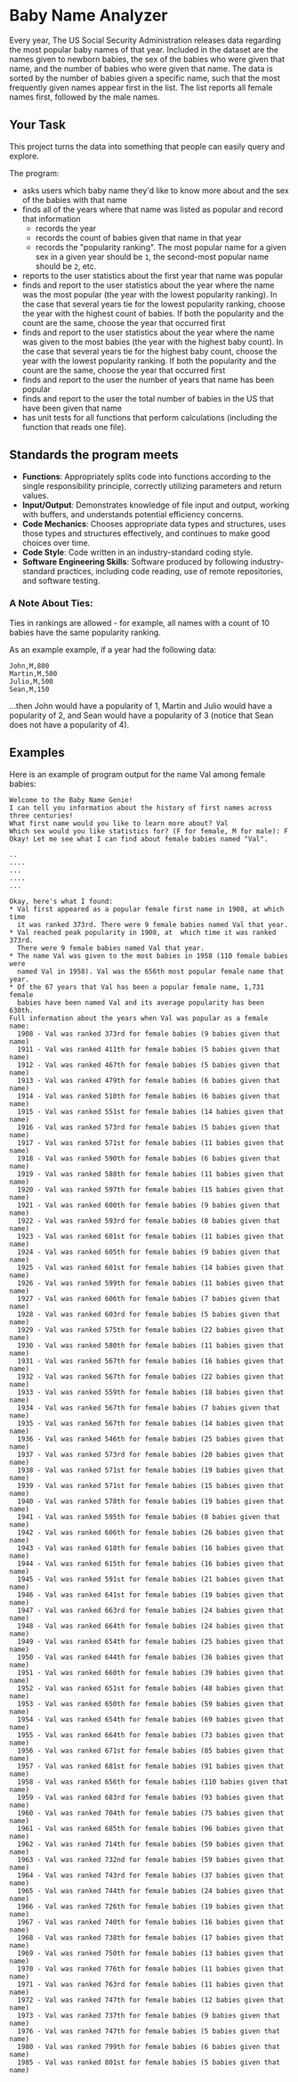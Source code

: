 # Baby Name Analyzer

Every year, The US Social Security Administration releases data regarding the most popular baby names of that year. Included in the dataset are the names given to newborn babies, the sex of the babies who were given that name, and the number of babies who were given that name. The data is sorted by the number of babies given a specific name, such that the most frequently given names appear first in the list. The list reports all female names first, followed by the male names.

## Your Task

This project turns the data into something that people can easily query and explore.

The program:

-   asks users which baby name they'd like to know more about and the sex of the babies with that name
-   finds all of the years where that name was listed as popular and record that information
    -   records the year
    -   records the count of babies given that name in that year
    -   records the "popularity ranking". The most popular name for a given sex in a given year should be `1`, the second-most popular name should be `2`, etc.
-   reports to the user statistics about the first year that name was popular
-   finds and report to the user statistics about the year where the name was the most popular (the year with the lowest popularity ranking). In the case that several years tie for the lowest popularity ranking, choose the year with the highest count of babies. If both the popularity and the count are the same, choose the year that occurred first
-   finds and report to the user statistics about the year where the name was given to the most babies (the year with the highest baby count). In the case that several years tie for the highest baby count, choose the year with the lowest popularity ranking. If both the popularity and the count are the same, choose the year that occurred first
-   finds and report to the user the number of years that name has been popular
-   finds and report to the user the total number of babies in the US that have been given that name
-   has unit tests for all functions that perform calculations (including the function that reads one file).

## Standards the program meets

- **Functions**: Appropriately splits code into functions according to the single responsibility principle, correctly utilizing parameters and return values.
- **Input/Output**: Demonstrates knowledge of file input and output, working with buffers, and understands potential efficiency concerns.
- **Code Mechanics**: Chooses appropriate data types and structures, uses those types and structures effectively, and continues to make good choices over time.
- **Code Style**: Code written in an industry-standard coding style.
- **Software Engineering Skills**: Software produced by following industry-standard practices, including code reading, use of remote repositories, and software testing.

### A Note About Ties:

Ties in rankings are allowed - for example, all names with a count of 10 babies have the same popularity ranking.

As an example example, if a year had the following data:

    John,M,800
    Martin,M,500
    Julio,M,500
    Sean,M,150

...then John would have a popularity of 1, Martin and Julio would have a popularity of 2, and Sean would have a popularity of 3 (notice that Sean does not have a popularity of 4).

## Examples

Here is an example of program output for the name Val among female babies:

    Welcome to the Baby Name Genie!
    I can tell you information about the history of first names across three centuries!
    What first name would you like to learn more about? Val
    Which sex would you like statistics for? (F for female, M for male): F
    Okay! Let me see what I can find about female babies named "Val".

    ..
    ....
    ...
    ....
    ...

    Okay, here's what I found:
    * Val first appeared as a popular female first name in 1908, at which time
      it was ranked 373rd. There were 9 female babies named Val that year.
    * Val reached peak popularity in 1908, at  which time it was ranked 373rd.
      There were 9 female babies named Val that year.
    * The name Val was given to the most babies in 1958 (110 female babies were
      named Val in 1958). Val was the 656th most popular female name that year.
    * Of the 67 years that Val has been a popular female name, 1,731 female
      babies have been named Val and its average popularity has been 630th.
    Full information about the years when Val was popular as a female name:
      1908 - Val was ranked 373rd for female babies (9 babies given that name)
      1911 - Val was ranked 411th for female babies (5 babies given that name)
      1912 - Val was ranked 467th for female babies (5 babies given that name)
      1913 - Val was ranked 479th for female babies (6 babies given that name)
      1914 - Val was ranked 510th for female babies (6 babies given that name)
      1915 - Val was ranked 551st for female babies (14 babies given that name)
      1916 - Val was ranked 573rd for female babies (5 babies given that name)
      1917 - Val was ranked 571st for female babies (11 babies given that name)
      1918 - Val was ranked 590th for female babies (6 babies given that name)
      1919 - Val was ranked 588th for female babies (11 babies given that name)
      1920 - Val was ranked 597th for female babies (15 babies given that name)
      1921 - Val was ranked 600th for female babies (9 babies given that name)
      1922 - Val was ranked 593rd for female babies (8 babies given that name)
      1923 - Val was ranked 601st for female babies (11 babies given that name)
      1924 - Val was ranked 605th for female babies (9 babies given that name)
      1925 - Val was ranked 601st for female babies (14 babies given that name)
      1926 - Val was ranked 599th for female babies (11 babies given that name)
      1927 - Val was ranked 606th for female babies (7 babies given that name)
      1928 - Val was ranked 603rd for female babies (5 babies given that name)
      1929 - Val was ranked 575th for female babies (22 babies given that name)
      1930 - Val was ranked 580th for female babies (11 babies given that name)
      1931 - Val was ranked 567th for female babies (16 babies given that name)
      1932 - Val was ranked 567th for female babies (22 babies given that name)
      1933 - Val was ranked 559th for female babies (18 babies given that name)
      1934 - Val was ranked 567th for female babies (7 babies given that name)
      1935 - Val was ranked 567th for female babies (14 babies given that name)
      1936 - Val was ranked 546th for female babies (25 babies given that name)
      1937 - Val was ranked 573rd for female babies (20 babies given that name)
      1938 - Val was ranked 571st for female babies (19 babies given that name)
      1939 - Val was ranked 571st for female babies (15 babies given that name)
      1940 - Val was ranked 578th for female babies (19 babies given that name)
      1941 - Val was ranked 595th for female babies (8 babies given that name)
      1942 - Val was ranked 606th for female babies (26 babies given that name)
      1943 - Val was ranked 618th for female babies (16 babies given that name)
      1944 - Val was ranked 615th for female babies (16 babies given that name)
      1945 - Val was ranked 591st for female babies (21 babies given that name)
      1946 - Val was ranked 641st for female babies (19 babies given that name)
      1947 - Val was ranked 663rd for female babies (24 babies given that name)
      1948 - Val was ranked 664th for female babies (24 babies given that name)
      1949 - Val was ranked 654th for female babies (25 babies given that name)
      1950 - Val was ranked 644th for female babies (36 babies given that name)
      1951 - Val was ranked 660th for female babies (39 babies given that name)
      1952 - Val was ranked 651st for female babies (48 babies given that name)
      1953 - Val was ranked 650th for female babies (59 babies given that name)
      1954 - Val was ranked 654th for female babies (69 babies given that name)
      1955 - Val was ranked 664th for female babies (73 babies given that name)
      1956 - Val was ranked 671st for female babies (85 babies given that name)
      1957 - Val was ranked 681st for female babies (91 babies given that name)
      1958 - Val was ranked 656th for female babies (110 babies given that name)
      1959 - Val was ranked 683rd for female babies (93 babies given that name)
      1960 - Val was ranked 704th for female babies (75 babies given that name)
      1961 - Val was ranked 685th for female babies (96 babies given that name)
      1962 - Val was ranked 714th for female babies (59 babies given that name)
      1963 - Val was ranked 732nd for female babies (59 babies given that name)
      1964 - Val was ranked 743rd for female babies (37 babies given that name)
      1965 - Val was ranked 744th for female babies (24 babies given that name)
      1966 - Val was ranked 726th for female babies (19 babies given that name)
      1967 - Val was ranked 740th for female babies (16 babies given that name)
      1968 - Val was ranked 738th for female babies (17 babies given that name)
      1969 - Val was ranked 750th for female babies (13 babies given that name)
      1970 - Val was ranked 776th for female babies (11 babies given that name)
      1971 - Val was ranked 763rd for female babies (11 babies given that name)
      1972 - Val was ranked 747th for female babies (12 babies given that name)
      1973 - Val was ranked 737th for female babies (9 babies given that name)
      1976 - Val was ranked 747th for female babies (5 babies given that name)
      1980 - Val was ranked 799th for female babies (6 babies given that name)
      1985 - Val was ranked 801st for female babies (5 babies given that name)
